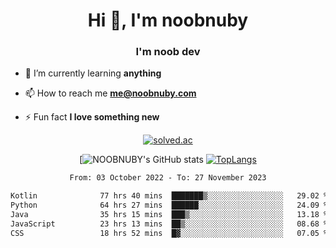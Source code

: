 <h1 align="center">Hi 👋, I'm noobnuby</h1>
<h3 align="center">I'm noob dev</h3>

- 🌱 I’m currently learning **anything**

- 📫 How to reach me **me@noobnuby.com**

- ⚡ Fun fact **I love something new**

<div align="center">
  
[![solved.ac](https://solvedac-cards-starcea.paring.moe/profile/noobnuby)](https://solved.ac/profile/noobnuby)

<div>
<div align="center">

[![NOOBNUBY's GitHub stats](https://github-readme-stats.vercel.app/api?username=NOOBNUBY&show_icons=true&theme=dark)
[![TopLangs](https://github-readme-stats.vercel.app/api/top-langs/?username=NOOBNUBY&layout=compact&theme=dark)](https://github.com/anuraghazra/github-readme-stats)

</div>

<!--START_SECTION:waka-->

```txt
From: 03 October 2022 - To: 27 November 2023

Kotlin              77 hrs 40 mins  ███████▒░░░░░░░░░░░░░░░░░   29.02 %
Python              64 hrs 27 mins  ██████░░░░░░░░░░░░░░░░░░░   24.09 %
Java                35 hrs 15 mins  ███▒░░░░░░░░░░░░░░░░░░░░░   13.18 %
JavaScript          23 hrs 13 mins  ██▒░░░░░░░░░░░░░░░░░░░░░░   08.68 %
CSS                 18 hrs 52 mins  █▓░░░░░░░░░░░░░░░░░░░░░░░   07.05 %
```

<!--END_SECTION:waka-->
